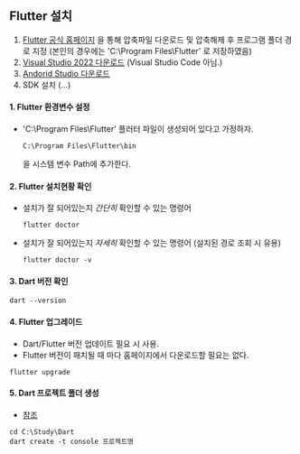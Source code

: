 ## Flutter 설치
  1. [Flutter 공식 홈페이지](https://flutter-ko.dev/get-started/install) 을 통해 압축파일 다운로드 및 압축해제 후 프로그램 폴더 경로 지정 (본인의 경우에는 'C:\Program Files\Flutter' 로 저장하였음)
  2. [Visual Studio 2022 다운로드](https://visualstudio.microsoft.com/ko/vs/community/) (Visual Studio Code 아님.)
  3. [Andorid Studio 다운로드](https://developer.android.com/studio/install)
  4. SDK 설치 (...)


#### 1. Flutter 환경변수 설정
  - 'C:\Program Files\Flutter' 플러터 파일이 생성되어 있다고 가정하자.
    ```
    C:\Program Files\Flutter\bin
    ```
    을 시스템 변수 Path에 추가한다.


#### 2. Flutter 설치현황 확인
  - 설치가 잘 되어있는지 *간단히*  확인할 수 있는 명령어
    ```
    flutter doctor
    ```
  - 설치가 잘 되어있는지 *자세히*  확인할 수 있는 명령어 (설치된 경로 조회 시 유용)
    ```
    flutter doctor -v
    ```

#### 3. Dart 버전 확인
  ```
  dart --version
  ```

#### 4. Flutter 업그레이드 
  - Dart/Flutter 버전 업데이트 필요 시 사용.
  - Flutter 버전이 패치될 때 마다 홈페이지에서 다운로드할 필요는 없다.
  ```
  flutter upgrade
  ```
  
 #### 5. Dart 프로젝트 폴더 생성
  - [참조](https://dart.dev/tutorials/server/get-started#3-create-a-small-app)
  ```
  cd C:\Study\Dart
  dart create -t console 프로젝트명
  ```

